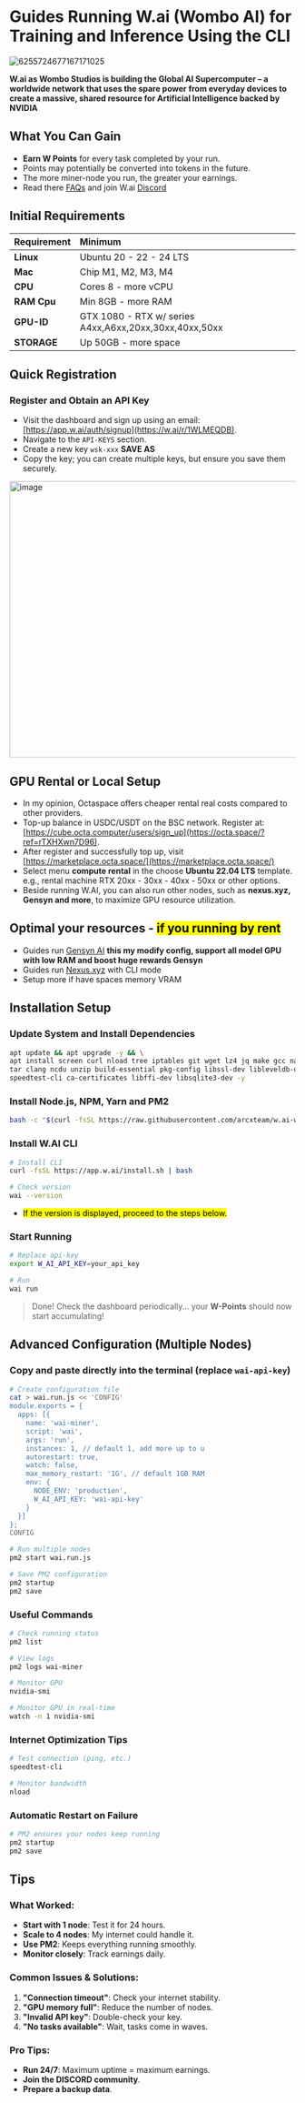 # Guides Running W.ai (Wombo AI) for Training and Inference Using the CLI

![6255724677167171025](https://github.com/user-attachments/assets/a3abc643-106d-4557-8131-053c367ed88f)

**W.ai as Wombo Studios is building the Global AI Supercomputer – a worldwide network that uses the spare power from everyday devices to create a massive, shared resource for Artificial Intelligence backed by NVIDIA**

## What You Can Gain

- **Earn W Points** for every task completed by your run.
- Points may potentially be converted into tokens in the future.
- The more miner-node you run, the greater your earnings.
- Read there [FAQs](https://docs.w.ai/faq) and join W.ai [Discord](https://discord.com/invite/w-ai)

## Initial Requirements

| Requirement     | Minimum                |
| :----------     | :--------------------  |
| **Linux**       | Ubuntu 20 - 22 - 24 LTS          |
| **Mac**         | Chip M1, M2, M3, M4              |
| **CPU**         | Cores 8 - more vCPU              |
| **RAM Cpu**     | Min 8GB - more RAM               |
| **GPU-ID**      | GTX 1080 - RTX w/ series A4xx,A6xx,20xx,30xx,40xx,50xx |       
| **STORAGE**     | Up 50GB - more space             |

## Quick Registration

### Register and Obtain an API Key
- Visit the dashboard and sign up using an email: [https://app.w.ai/auth/signup](https://w.ai/r/1WLMEQDB).
- Navigate to the `API-KEYS` section.
- Create a new key `wsk-xxx` **SAVE AS**
- Copy the key; you can create multiple keys, but ensure you save them securely.

<img width="1624" height="486" alt="image" src="https://github.com/user-attachments/assets/bfab7771-4ff5-4540-96c9-c015e04d5c9e" />

## GPU Rental or Local Setup
- In my opinion, Octaspace offers cheaper rental real costs compared to other providers.
- Top-up balance in USDC/USDT on the BSC network. Register at: [https://cube.octa.computer/users/sign_up](https://octa.space/?ref=rTXHXwn7D96).
- After register and successfully top up, visit [https://marketplace.octa.space/](https://marketplace.octa.space/)
- Select menu **compute rental** in the choose **Ubuntu 22.04 LTS** template. e.g., rental machine RTX 20xx - 30xx - 40xx - 50xx or other options.
- Beside running W.AI, you can also run other nodes, such as **nexus.xyz, Gensyn and more**, to maximize GPU resource utilization.

## Optimal your resources - <mark>if you running by rent</mark>
- Guides run [Gensyn AI](https://github.com/arcxteam/rl-swarm) **this my modify config, support all model GPU with low RAM and boost huge rewards Gensyn**
- Guides run [Nexus.xyz](https://github.com/arcxteam/nexus-node) with CLI mode
- Setup more if have spaces memory VRAM

## Installation Setup

### Update System and Install Dependencies

```bash
apt update && apt upgrade -y && \
apt install screen curl nload tree iptables git wget lz4 jq make gcc nano automake autoconf htop tmux libgbm1 protobuf-compiler python3 python3-pip python3-venv python3-dev python3-setuptools \
tar clang ncdu unzip build-essential pkg-config libssl-dev libleveldb-dev \
speedtest-cli ca-certificates libffi-dev libsqlite3-dev -y
```

### Install Node.js, NPM, Yarn and PM2

```bash
bash -c "$(curl -fsSL https://raw.githubusercontent.com/arcxteam/w.ai-wombo/refs/heads/main/node-setup.sh)"
```

### Install W.AI CLI

```bash
# Install CLI
curl -fsSL https://app.w.ai/install.sh | bash

# Check version
wai --version
```

- <mark>If the version is displayed, proceed to the steps below.</mark>

### Start Running

```bash
# Replace api-key
export W_AI_API_KEY=your_api_key

# Run
wai run
```

> Done! Check the dashboard periodically... your **W-Points** should now start accumulating!

## Advanced Configuration (Multiple Nodes)

### Copy and paste directly into the terminal (replace `wai-api-key`)

```bash
# Create configuration file
cat > wai.run.js << 'CONFIG'
module.exports = {
  apps: [{
    name: 'wai-miner',
    script: 'wai',
    args: 'run',
    instances: 1, // default 1, add more up to u
    autorestart: true,
    watch: false,
    max_memory_restart: '1G', // default 1GB RAM
    env: {
      NODE_ENV: 'production',
      W_AI_API_KEY: 'wai-api-key'
    }
  }]
};
CONFIG

# Run multiple nodes
pm2 start wai.run.js

# Save PM2 configuration
pm2 startup
pm2 save
```

### Useful Commands

```bash
# Check running status
pm2 list
```

```bash
# View logs
pm2 logs wai-miner
```

```bash
# Monitor GPU
nvidia-smi
```

```bash
# Monitor GPU in real-time
watch -n 1 nvidia-smi
```

### Internet Optimization Tips

```bash
# Test connection (ping, etc.)
speedtest-cli
```

```bash
# Monitor bandwidth
nload
```

### Automatic Restart on Failure

```bash
# PM2 ensures your nodes keep running
pm2 startup
pm2 save
```

## Tips

### What Worked:
- **Start with 1 node**: Test it for 24 hours.
- **Scale to 4 nodes**: My internet could handle it.
- **Use PM2**: Keeps everything running smoothly.
- **Monitor closely**: Track earnings daily.

### Common Issues & Solutions:
1. **"Connection timeout"**: Check your internet stability.
2. **"GPU memory full"**: Reduce the number of nodes.
3. **"Invalid API key"**: Double-check your key.
4. **"No tasks available"**: Wait, tasks come in waves.

### Pro Tips:
- **Run 24/7**: Maximum uptime = maximum earnings.
- **Join the DISCORD community**.
- **Prepare a backup data**.
